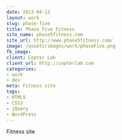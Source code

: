 ```yaml
---
date: 2013-04-12
layout: work
slug: phase-five
title: Phase Five Fitness
site_name: phase5fitness.com
site_url: http://www.phase5fitness.com/
image: /assets/images/work/phaseFive.png
fb_image: 
client: Copter Lab
client_url: http://copterlab.com
categories:
- work
- dev
meta: Fitness site
tags: 
- HTML5
- CSS3
- jQuery
- WordPress
---
```


Fitness site